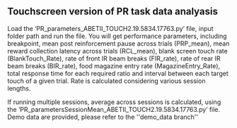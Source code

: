 ## Touchscreen version of PR task data analyasis
Load the ‘PR_parameters_ABETII_TOUCH2.19.5834.17763.py’ file, input folder path and run the file. You will get performance parameters, including breakpoint, mean post reinforcement pause across trials (PRP_mean), mean reward collection latency across trials (RCL_mean), blank screen touch rate (BlankTouch_Rate), rate of front IR beam breaks (FIR_rate), rate of rear IR beam breaks (BIR_rate), food magazine entry rate (MagazineEntry_Rate), total response time for each required ratio and interval between each target touch of a given trial. Rate is calculated considering various session lengths. 

If running multiple sessions, average across sessions is calculated, using the ‘PR_parametersSessionMean_ABETII_TOUCH2.19.5834.17763.py’ file. Demo data are provided, please refer to the ''demo_data branch''
